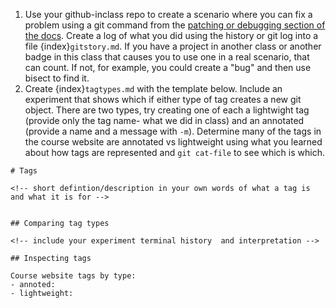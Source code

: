 1. Use your github-inclass repo to create a scenario where you can fix a problem using a git command from the [patching or debugging section of the docs](https://git-scm.com/docs). Create a log of what you did using the history or git log into a file {index}`gitstory.md`. If you have a project in another class or another badge in this class that causes you to use one in a real scenario, that can count.  If not, for example, you could create a "bug" and then use bisect to find it.  
2. Create {index}`tagtypes.md`  with the template below.
Include an experiment that shows which if either type of tag creates a new git object. There are two types, try creating one of each a lightwight tag (provide only the tag name- what we did in class) and an annotated (provide a name and a message with `-m`).  Determine  many of the tags in the course website are annotated vs lightweight using what  you learned about how tags are represented and `git cat-file` to see which is which. 


```
# Tags

<!-- short defintion/description in your own words of what a tag is and what it is for -->


## Comparing tag types 

<!-- include your experiment terminal history  and interpretation -->

## Inspecting tags

Course website tags by type: 
- annoted:
- lightweight: 
```